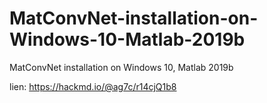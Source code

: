 # MatConvNet-installation-on-Windows-10-Matlab-2019b
MatConvNet installation on Windows 10, Matlab 2019b

lien: https://hackmd.io/@ag7c/r14cjQ1b8
